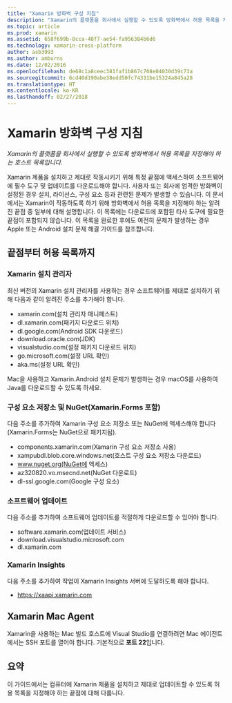 ```yaml
---
title: "Xamarin 방화벽 구성 지침"
description: "Xamarin의 플랫폼을 회사에서 실행할 수 있도록 방화벽에서 허용 목록을 지정해야 하는 호스트 목록입니다."
ms.topic: article
ms.prod: xamarin
ms.assetid: 658f699b-8cca-48f7-ae54-fa956384b6d6
ms.technology: xamarin-cross-platform
author: asb3993
ms.author: amburns
ms.date: 12/02/2016
ms.openlocfilehash: de68c1a8ceec381faf1b867c708e04030d39c73a
ms.sourcegitcommit: 6cd40d190abe38edd50fc74331be15324a845a28
ms.translationtype: HT
ms.contentlocale: ko-KR
ms.lasthandoff: 02/27/2018
---
```

# <a name="xamarin-firewall-configuration-instructions"></a>Xamarin 방화벽 구성 지침

_Xamarin의 플랫폼을 회사에서 실행할 수 있도록 방화벽에서 허용 목록을 지정해야 하는 호스트 목록입니다._

Xamarin 제품을 설치하고 제대로 작동시키기 위해 특정 끝점에 액세스하여 소프트웨어에 필수 도구 및 업데이트를 다운로드해야 합니다. 사용자 또는 회사에 엄격한 방화벽이 설정된 경우 설치, 라이선스, 구성 요소 등과 관련된 문제가 발생할 수 있습니다. 이 문서에서는 Xamarin이 작동하도록 하기 위해 방화벽에서 허용 목록을 지정해야 하는 알려진 끝점 중 일부에 대해 설명합니다. 이 목록에는 다운로드에 포함된 타사 도구에 필요한 끝점이 포함되지 않습니다. 이 목록을 완료한 후에도 여전히 문제가 발생하는 경우 Apple 또는 Android 설치 문제 해결 가이드를 참조합니다.

## <a name="endpoints-to-whitelist"></a>끝점부터 허용 목록까지

### <a name="xamarin-installer"></a>Xamarin 설치 관리자

최신 버전의 Xamarin 설치 관리자를 사용하는 경우 소프트웨어를 제대로 설치하기 위해 다음과 같이 알려진 주소를 추가해야 합니다.

-  xamarin.com(설치 관리자 매니페스트)
-  dl.xamarin.com(패키지 다운로드 위치)
-  dl.google.com(Android SDK 다운로드)
-  download.oracle.com(JDK)
-  visualstudio.com(설정 패키지 다운로드 위치)
-  go.microsoft.com(설정 URL 확인)
-  aka.ms(설정 URL 확인)

Mac을 사용하고 Xamarin.Android 설치 문제가 발생하는 경우 macOS를 사용하여 Java를 다운로드할 수 있도록 하세요.


### <a name="components-store-and-nuget-including-xamarinforms"></a>구성 요소 저장소 및 NuGet(Xamarin.Forms 포함)

다음 주소를 추가하여 Xamarin 구성 요소 저장소 또는 NuGet에 액세스해야 합니다(Xamarin.Forms는 NuGet으로 패키지됨).

-  components.xamarin.com(Xamarin 구성 요소 저장소 사용)
-  xampubdl.blob.core.windows.net(호스트 구성 요소 저장소 다운로드)
-  www.nuget.org(NuGet에 액세스)
-  az320820.vo.msecnd.net(NuGet 다운로드)
-  dl-ssl.google.com(Google 구성 요소)


### <a name="software-updates"></a>소프트웨어 업데이트

다음 주소를 추가하여 소프트웨어 업데이트를 적절하게 다운로드할 수 있어야 합니다.

-  software.xamarin.com(업데이트 서비스)
-  download.visualstudio.microsoft.com
-  dl.xamarin.com

### <a name="xamarin-insights"></a>Xamarin Insights

다음 주소를 추가하여 작업이 Xamarin Insights 서버에 도달하도록 해야 합니다.

* https://xaapi.xamarin.com


## <a name="xamarin-mac-agent"></a>Xamarin Mac Agent

Xamarin을 사용하는 Mac 빌드 호스트에 Visual Studio를 연결하려면 Mac 에이전트에서는 SSH 포트를 열어야 합니다. 기본적으로 **포트 22**입니다.

## <a name="summary"></a>요약

이 가이드에서는 컴퓨터에 Xamarin 제품을 설치하고 제대로 업데이트할 수 있도록 허용 목록을 지정해야 하는 끝점에 대해 다룹니다.
